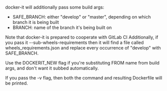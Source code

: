 docker-it will additionally pass some build args:

- SAFE_BRANCH: either "develop" or "master", depending on which branch it is being built
- BRANCH: name of the branch it's being built on 

Note that docker-it is prepared to cooperate with GitLab CI
Additionally, if you pass it --sub-wheels-requirements
then it will find a file called wheels_requirements.json
and replace every occurrence of "develop" with SAFE_BRANCH.

Use the DOCKERIT_NEW flag if you're substituting FROM name from build 
args, and don't want it subbed automatically.

If you pass the -v flag, then both the command and resulting Dockerfile
will be printed.

